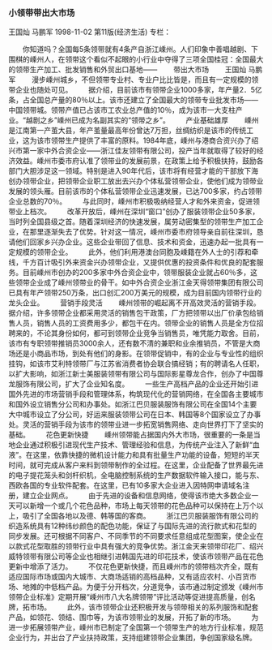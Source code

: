 ### 小领带带出大市场
王国灿  马鹏军
1998-11-02
第11版(经济生活)
专栏：

　　你知道吗？全国每5条领带就有4条产自浙江嵊州。人们印象中善唱越剧、下围棋的嵊州人，在领带这个看似不起眼的小行业中夺得了三项全国桂冠：全国最大的领带生产加工、批发销售和外贸出口基地——
　　带出大市场
　　王国灿  马鹏军
　　漫步嵊州城乡，不但领带专业村、专业户比比皆是，而且有一定规模的领带企业也随处可见。
　　据介绍，目前该市有领带企业1000多家，年产量2．5亿条，占全国总产量的80％以上。该市还建立了全国最大的领带专业批发市场——中国领带城。领带产值已占该市工农业总产值的10％，成为该市一大支柱产业。“越剧之乡”嵊州已成为名副其实的“领带之乡”。
　　产业基础雄厚
　　嵊州是江南第一产茧大县，年产茧量最高年份曾达7万担，丝绸纺织是该市的传统工业，这为该市领带生产提供了丰富的原料。1984年底，嵊州与港商合资兴办了绍兴市第一家中外合资企业——浙江佳友领带有限公司，投产当年就取得了较好的经济效益。嵊州市委市府认准了领带业的发展前景，在政策上给予积极扶持，鼓励各部门大胆涉足这一领域。特别是进入90年代后，该市将有经营才能的干部放下海创办领带企业，把领带企业职工放出去兴办个体私营领带企业，使他们成为领带业发展的领头雁。目前该市的个体私营领带企业迅速发展，已达700多家，约占领带企业总数的70％。
　　与此同时，嵊州市积极吸纳经营人才和外来资金，促进领带业上档次。
　　改革开放后，嵊州在深圳“窗口”创办了服装领带企业50多家，当时列全国县级之首。随着深圳经济的快速发展，属劳动密集型的领带生产加工企业，在那里逐渐失去了优势。针对这一情况，嵊州市委市府领导亲自前往深圳，恳请他们回家乡兴办企业。这些企业带回了信息、技术和资金，迅速办起一批具有一定规模的领带企业。
　　此外，他们利用港澳台同胞及嵊籍在外人士的引荐和牵线，千方百计吸引外来资金兴办领带企业，又提供优惠的投资条件和优良的配套服务。目前嵊州市创办的200多家中外合资企业中，领带服装企业就占60％多，这些领带企业成了嵊州领带业的骨干。如中外合资企业浙江金天得领带集团有限公司已具有年产领带250万条，出口创汇200万美元的规模，成为目前国内领带行业的龙头企业。
　　营销手段灵活
　　嵊州领带的崛起离不开高效灵活的营销手段。据介绍，许多领带企业都采用灵活的销售包干政策，厂方把领带以出厂价承包给销售人员，销售人员的工资费用多少，都包干在内。领带企业的销售人员是全方位招聘来的，不论其身份如何，都可到领带企业竞争当销售员，唯凭能力取舍。目前，该市有专职领带推销员3000余人，还有数不清的兼职和业余推销员，不管是大商场还是小商品市场，到处有他们的身影。在领带促销中，有的企业与专业性的组织挂钩，如该市艾利特领带厂与江苏省消费者协会联合搞经销；有的聘请名人任职，以扩大影响，如浙江新士美服装领带有限公司与国际影星尊龙合作，创办了中国尊龙服饰有限公司，扩大了企业知名度。
　　一些生产高档产品的企业还开始引进国外先进的市场营销手段和管理体系，构筑现代化的营销网络，在全国各主要城市和国外设立销售分公司和办事处。如浙江巴贝服装服饰有限公司在全国14个主要大中城市设立了分公司，好运来服装领带公司在日本、韩国等8个国家设立了办事处。灵活的营销手段为该市的领带业进一步拓宽销售网络、走向世界打下了坚实的基础。
　　花色更新快捷
　　嵊州领带能占据国内外大市场，很重要的一条是当地企业通过积极引进现代生产技术、管理经验和信息，为传统产业注入了新鲜“血液”。在这里，依靠快捷的微机设计能力和具有批量生产功能的设备，短短的半天时间，就可完成从客户来料到领带制作的全过程。在这里，企业配备了世界最先进的电子提花笼头和剑杆织机，全电脑控制系统的生产数据软件输入接口，能与东、西欧各国的专业软件配套。在这里，已有10多家大企业进入因特网申请域名注册，建立企业网点。
　　由于先进的设备和信息网络，使得该市绝大多数企业一天可以新增一个或几个花色品种，市场上每天领带的花色品种可以保持在上万个以上，吸引了全国各地以及德、韩等国的客商。
　　浙江巴贝服装服饰有限公司的织造系统具有12种纬纱颜色的配色功能，保证了与国际先进的流行款式和花型的同步发展。还可根据不同客户、不同季节的不同要求任意组成花型图案，使企业在以款式花型取胜的领带行业中具有强大的竞争优势。浙江金天来领带印花厂、绍兴威特领带有限公司等企业也相继引进韩国先进的印花技术，使该市领带产品在花色更新中增添了活力。
　　不仅花色更新快捷，而且嵊州市的领带档次齐全，既有适应国际市场或国内大城市、大商场适销的高档品种，又有适应农村、小百货市场、地摊的中低档产品。为便于分开档次，分道竞争，该市通过制定颁发《嵊州市领带企业标准》定期开展“嵊州市八大名牌领带”评比活动等促进提高质量，创名牌，拓市场。
　　此外，该市领带企业还积极开发与领带相关的系列服饰和配套产品，如领花、领结、围巾等，为该市领带业的发展，开拓了新的市场。
　　为进一步拓展领带产业，嵊州市已制定了全国第一个领带生产的地方行业标准，规范企业行为，并出台了产业扶持政策，支持组建领带企业集团，争创国家级名牌。
